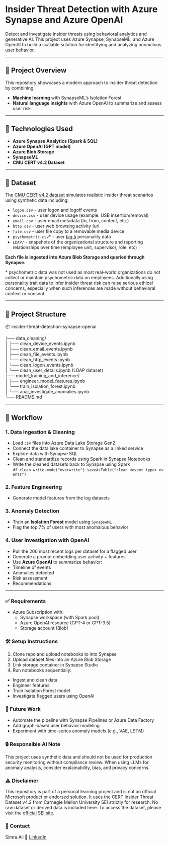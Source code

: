 # Insider Threat Detection with Azure Synapse and Azure OpenAI

Detect and investigate insider threats using behavioral analytics and generative AI. This project uses Azure Synapse, SynapseML, and Azure OpenAI to build a scalable solution for identifying and analyzing anomalous user behavior.

<!-- ![Azure Architecture Diagram](./images/architecture.png) -->
---
## 📌 Project Overview
This repository showcases a modern approach to insider threat detection by combining:
- **Machine learning** with SynapseML’s Isolation Forest
- **Natural language insights** with Azure OpenAI to summarize and assess user risk
---
## 🚀 Technologies Used
- **Azure Synapse Analytics (Spark & SQL)**
- **Azure OpenAI (GPT model)**
- **Azure Blob Storage**
- **SynapseML**
- **CMU CERT v4.2 Dataset**
---
## 📁 Dataset
The [CMU CERT v4.2 dataset](https://resources.sei.cmu.edu/library/asset-view.cfm?assetID=508099) simulates realistic insider threat scenarios using synthetic data including:
- `logon.csv` - user logon and logoff events
- `device.csv` - user device usage (example: USB insertion/removal)
- `email.csv` - user email metadata (to, from, content, etc.)
- `http.csv` - user web browsing activity (url
- `file.csv` - user file copy to a removable media device
- `psychometric.csv`\* - user [big 5](http://en.wikipedia.org/wiki/Big_Five_personality_traits) personality data
- `LDAP/` - snapshots of the organizational structure and reporting relationships over time (employee unit, supervisor, role. etc)

**Each file is ingested into Azure Blob Storage and queried through Synapse.**

\* psychometric data was not used as most real-world organizations do not collect or maintain psychometric data on employees. Additionally using personality trait data to infer insider threat risk can raise serious ethical concerns, especially when such inferences are made without behavioral context or consent.

---
## 🧱 Project Structure
📦 insider-threat-detection-synapse-openai

├── data_cleaning/ \
│ ├── clean_device_events.ipynb \
│ ├── clean_email_events.ipynb \
│ ├── clean_file_events.ipynb \
│ └── clean_http_events.ipynb \
│ └── clean_logon_events.ipynb \
│ └── clean_user_details.ipynb (LDAP dataset) \
├── model_training_and_inference/ \
│ ├── engineer_model_features.ipynb \
│ └── train_isolation_forest.ipynb \
│ └── aoai_investigate_anomalies.ipynb \
└── README.md

---
## 🔄 Workflow
### 1. **Data Ingestion & Cleaning**
- Load `csv` files into Azure Data Lake Storage Gen2
- Connect the data lake container to Synapse as a linked service
- Explore data with Synapse SQL
- Clean and standardize records using Spark in Synapse Notebooks
- Write the cleaned datasets back to Synapse using Spark
```df_clean.write.mode("overwrite").saveAsTable("clean_<event_type>_events")```

### 2. **Feature Engineering**
- Generate model features from the log datasets

### 3. **Anomaly Detection**
- Train an **Isolation Forest** model using `SynapseML`
- Flag the top 7% of users with most anomalous behavior

### 4. **User Investigation with OpenAI**
- Pull the 200 most recent logs per dataset for a flagged user
- Generate a prompt embedding user activity + features
- Use **Azure OpenAI** to summarize behavior:
 - Timeline of events
 - Anomalies detected
 - Risk assessment
 - Recommendations

---

### ✅ Requirements
* Azure Subscription with:
  * Synapse workspace (with Spark pool)
  * Azure OpenAI resource (GPT-4 or GPT-3.5)
  * Storage account (Blob)
  
### 🛠️ Setup Instructions
1. Clone repo and upload notebooks to into Synapse
2. Upload dataset files into an Azure Blob Storage
3. Link storage container in Synapse Studio
4. Run notebooks sequentially:
  - Ingest and clean data
  - Engineer features
  - Train Isolation Forest model
  - Investigate flagged users using OpenAI

### 📌 Future Work
* Automate the pipeline with Synapse Pipelines or Azure Data Factory
* Add graph-based user behavior modeling
* Experiment with time-series anomaly models (e.g., VAE, LSTM)

### 🔒 Responsible AI Note
This project uses synthetic data and should not be used for production security monitoring without compliance review. When using LLMs for anomaly analysis, consider explainability, bias, and privacy concerns.

### ⚠️ **Disclaimer**
This repository is part of a personal learning project and is not an official Microsoft product or endorsed solution. It uses the CERT Insider Threat Dataset v4.2 from Carnegie Mellon University SEI strictly for research. No raw dataset or derived data is included here. To access the dataset, please visit the [official SEI site](https://resources.sei.cmu.edu/library/asset-view.cfm?assetID=508099).

### 📣 Contact
Simra Ali
💼 [LinkedIn](https://www.linkedin.com/in/simra-ali/)
